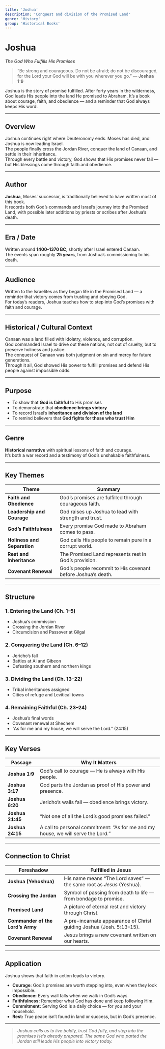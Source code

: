 ```yaml
---
title: 'Joshua'
description: 'Conquest and division of the Promised Land'
genre: 'History'
group: 'Historical Books'
---
```


# Joshua  
*The God Who Fulfills His Promises*

> “Be strong and courageous. Do not be afraid; do not be discouraged, for the Lord your God will be with you wherever you go.” — **Joshua 1:9**

Joshua is the story of promise fulfilled. After forty years in the wilderness, God leads His people into the land He promised to Abraham. It’s a book about courage, faith, and obedience — and a reminder that God always keeps His word.

---

## Overview  
Joshua continues right where Deuteronomy ends. Moses has died, and Joshua is now leading Israel.  
The people finally cross the Jordan River, conquer the land of Canaan, and settle in their inheritance.  
Through every battle and victory, God shows that His promises never fail — but His blessings come through faith and obedience.

---

## Author  
**Joshua**, Moses’ successor, is traditionally believed to have written most of this book.  
It records both God’s commands and Israel’s journey into the Promised Land, with possible later additions by priests or scribes after Joshua’s death.

---

## Era / Date  
Written around **1400–1370 BC**, shortly after Israel entered Canaan.  
The events span roughly **25 years**, from Joshua’s commissioning to his death.

---

## Audience  
Written to the Israelites as they began life in the Promised Land — a reminder that victory comes from trusting and obeying God.  
For today’s readers, Joshua teaches how to step into God’s promises with faith and courage.

---

## Historical / Cultural Context  
Canaan was a land filled with idolatry, violence, and corruption.  
God commanded Israel to drive out these nations, not out of cruelty, but to preserve holiness and justice.  
The conquest of Canaan was both judgment on sin and mercy for future generations.  
Through it all, God showed His power to fulfill promises and defend His people against impossible odds.

---

## Purpose  
- To show that **God is faithful** to His promises  
- To demonstrate that **obedience brings victory**  
- To record Israel’s **inheritance and division of the land**  
- To remind believers that **God fights for those who trust Him**

---

## Genre  
**Historical narrative** with spiritual lessons of faith and courage.  
It’s both a war record and a testimony of God’s unshakable faithfulness.

---

## Key Themes  

| Theme | Summary |
|-------|----------|
| **Faith and Obedience** | God’s promises are fulfilled through courageous faith. |
| **Leadership and Courage** | God raises up Joshua to lead with strength and trust. |
| **God’s Faithfulness** | Every promise God made to Abraham comes to pass. |
| **Holiness and Separation** | God calls His people to remain pure in a corrupt world. |
| **Rest and Inheritance** | The Promised Land represents rest in God’s provision. |
| **Covenant Renewal** | God’s people recommit to His covenant before Joshua’s death. |

---

## Structure  

### 1. Entering the Land (Ch. 1–5)
- Joshua’s commission  
- Crossing the Jordan River  
- Circumcision and Passover at Gilgal  

### 2. Conquering the Land (Ch. 6–12)
- Jericho’s fall  
- Battles at Ai and Gibeon  
- Defeating southern and northern kings  

### 3. Dividing the Land (Ch. 13–22)
- Tribal inheritances assigned  
- Cities of refuge and Levitical towns  

### 4. Remaining Faithful (Ch. 23–24)
- Joshua’s final words  
- Covenant renewal at Shechem  
- “As for me and my house, we will serve the Lord.” (24:15)

---

## Key Verses  

| Passage | Why It Matters |
|----------|----------------|
| **Joshua 1:9** | God’s call to courage — He is always with His people. |
| **Joshua 3:17** | God parts the Jordan as proof of His power and presence. |
| **Joshua 6:20** | Jericho’s walls fall — obedience brings victory. |
| **Joshua 21:45** | “Not one of all the Lord’s good promises failed.” |
| **Joshua 24:15** | A call to personal commitment: “As for me and my house, we will serve the Lord.” |

---

## Connection to Christ  

| Foreshadow | Fulfilled in Jesus |
|-------------|-------------------|
| **Joshua (Yehoshua)** | His name means “The Lord saves” — the same root as *Jesus* (Yeshua). |
| **Crossing the Jordan** | Symbol of passing from death to life — from bondage to promise. |
| **Promised Land** | A picture of eternal rest and victory through Christ. |
| **Commander of the Lord’s Army** | A pre-incarnate appearance of Christ guiding Joshua (Josh. 5:13–15). |
| **Covenant Renewal** | Jesus brings a new covenant written on our hearts. |

---

## Application  
Joshua shows that faith in action leads to victory.  
- **Courage:** God’s promises are worth stepping into, even when they look impossible.  
- **Obedience:** Every wall falls when we walk in God’s ways.  
- **Faithfulness:** Remember what God has done and keep following Him.  
- **Commitment:** Serving God is a daily choice — for you and your household.  
- **Rest:** True peace isn’t found in land or success, but in God’s presence.  

---

> *Joshua calls us to live boldly, trust God fully, and step into the promises He’s already prepared. The same God who parted the Jordan still leads His people into victory today.*
